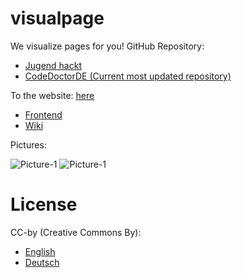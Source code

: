 # visualpage
We visualize pages for you!
GitHub Repository: 
* [Jugend hackt](https://github.com/jugendhackt/visualpage)
* [CodeDoctorDE (Current most updated repository)](https://github.com/codedoctorde/visualpage)

To the website: [here](https://codedoctorde.github.io/visualpage) 
* [Frontend](https://codedoctorde.github.io/visualpage/frontend) 
* [Wiki](https://github.com/codedoctorde/visualpage/wiki)

Pictures:

![Picture-1](https://codedoctorde.github.io/visualpage/1.png "Backend")
![Picture-1](https://codedoctorde.github.io/visualpage/2.png "Frontend")


# License

CC-by (Creative Commons By):

* [English](https://creativecommons.org/licenses/by/2.0/) 
* [Deutsch](https://creativecommons.org/licenses/by/2.0/de/) 

